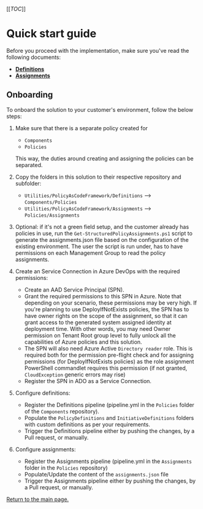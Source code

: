 [[_TOC_]]

# Quick start guide

Before you proceed with the implementation, make sure you've read the following documents:

- **[Definitions](./Definitions.md)**
- **[Assignments](./Assignments.md)**

## Onboarding

To onboard the solution to your customer's environment, follow the below steps:

1. Make sure that there is a separate policy created for
   - `Components`
   - `Policies`

    This way, the duties around creating and assigning the policies can be separated.

2. Copy the folders in this solution to their respective repository and subfolder:
   - `Utilities/PolicyAsCodeFramework/Definitions` --> `Components/Policies`
   - `Utilities/PolicyAsCodeFramework/Assignments` --> `Policies/Assignments`

3. Optional: if it's not a green field setup, and the customer already has policies in use, run the `Get-StructuredPolicyAssignments.ps1` script to generate the assignments.json file based on the configuration of the existing environment. The user the script is run under, has to have permissions on each Management Group to read the policy assignments.

4. Create an Service Connection in Azure DevOps with the required permissions:
   - Create an AAD Service Principal (SPN).
   - Grant the required permissions to this SPN in Azure. Note that depending on your scenario, these permissions may be very high. If you're planning to use DeployIfNotExists policies, the SPN has to have owner rights on the scope of the assignment, so that it can grant access to the generated system assigned identity at deployment time. With other words, you may need Owner permission on Tenant Root group level to fully unlock all the capabilities of Azure policies and this solution.
   - The SPN will also need Azure Active `Directory reader` role. This is required both for the permission pre-flight check and for assigning permissions (for DeployIfNotExists policies) as the role assignment PowerShell commandlet requires this permission (if not granted, `CloudException` generic errors may rise)
   - Register the SPN in ADO as a Service Connection.

5. Configure definitions:
   - Register the Definitions pipeline (pipeline.yml in the `Policies` folder of the `Components` repository).
   - Populate the `PolicyDefinitions` and `InitiativeDefinitions` folders with custom definitions as per your requirements.
   - Trigger the Definitions pipeline either by pushing the changes, by a Pull request, or manually.

6. Configure assignments:
   - Register the Assignments pipeline (pipeline.yml in the `Assignments` folder in the `Policies` repository)
   - Populate/Update the content of the `assignments.json` file
   - Trigger the Assignments pipeline either by pushing the changes, by a Pull request, or manually.

[Return to the main page.](../readme.md)
